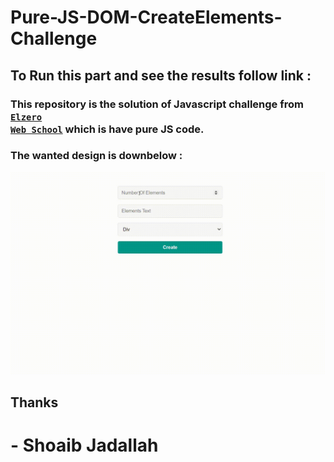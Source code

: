 # Pure-JS-DOM-CreateElements-Challenge

## To Run this part and see the results follow link : <br /><code></code>

### This repository is the solution of Javascript challenge from <a href="https://elzero.org/javascript-bootcamp-assignments-lesson-from-086-to-093/"><code>Elzero Web School</code></a> which is have pure JS code.

### The wanted design is downbelow : 
![Design preview for the First task](./create-elements.gif)

## Thanks 
# - Shoaib Jadallah 
